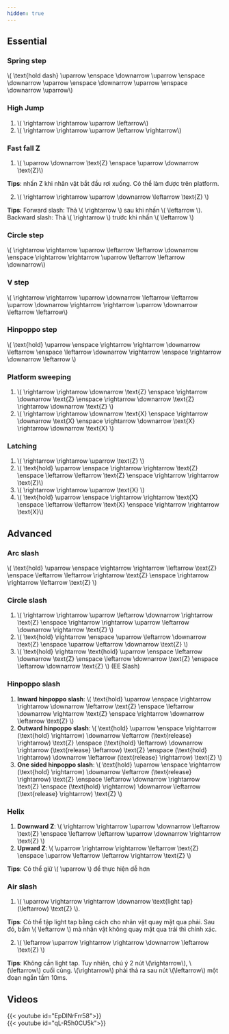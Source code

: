 ```yaml
---
hidden: true
---
```


## Essential

### Spring step

\\( \text{hold dash} \uparrow \enspace \downarrow \uparrow \enspace \downarrow \uparrow \enspace \downarrow \uparrow \enspace \downarrow \uparrow\\)

### High Jump

1. \\( \rightarrow \rightarrow \uparrow \leftarrow\\)
2. \\( \rightarrow \rightarrow \uparrow \leftarrow \rightarrow\\)

### Fast fall Z

1. \\( \uparrow \downarrow \text{Z} \enspace \uparrow \downarrow \text{Z}\\)

**Tips**: nhấn Z khi nhân vật bắt đầu rơi xuống. Có thể làm được trên platform.

2. \\( \rightarrow \rightarrow \uparrow \downarrow \leftarrow \text{Z} \\)

**Tips**:  Forward slash: Thả \\( \rightarrow \\) sau khi nhấn \\( \leftarrow \\). Backward slash: Thả \\( \rightarrow \\) trước khi nhấn \\( \leftarrow \\)

### Circle step

\\( \rightarrow \rightarrow \uparrow \leftarrow \leftarrow \downarrow \enspace \rightarrow \rightarrow \uparrow \leftarrow \leftarrow \downarrow\\)

### V step

\\( \rightarrow \rightarrow \uparrow \downarrow \leftarrow \leftarrow \uparrow \downarrow \rightarrow \rightarrow \uparrow \downarrow \leftarrow \leftarrow\\)

### Hinpoppo step

\\( \text{hold} \uparrow \enspace \rightarrow \rightarrow \downarrow \leftarrow \enspace \leftarrow \downarrow \rightarrow \enspace \rightarrow \downarrow \leftarrow \\)

### Platform sweeping

1. \\( \rightarrow \rightarrow \downarrow \text{Z} \enspace \rightarrow \downarrow \text{Z} \enspace \rightarrow \downarrow \text{Z} \rightarrow \downarrow \text{Z} \\)
2. \\( \rightarrow \rightarrow \downarrow \text{X} \enspace \rightarrow \downarrow \text{X} \enspace \rightarrow \downarrow \text{X} \rightarrow \downarrow \text{X} \\)

### Latching

1. \\( \rightarrow \rightarrow \uparrow \text{Z} \\) 
2. \\( \text{hold} \uparrow \enspace \rightarrow \rightarrow \text{Z} \enspace \leftarrow \leftarrow \text{Z} \enspace \rightarrow \rightarrow \text{Z}\\)
3. \\( \rightarrow \rightarrow \uparrow \text{X} \\)
4. \\( \text{hold} \uparrow \enspace \rightarrow \rightarrow \text{X} \enspace \leftarrow \leftarrow \text{X} \enspace \rightarrow \rightarrow \text{X}\\)

## Advanced

### Arc slash

\\( \text{hold} \uparrow \enspace \rightarrow \rightarrow \leftarrow \text{Z} \enspace \leftarrow \leftarrow \rightarrow \text{Z} \enspace \rightarrow \rightarrow \leftarrow \text{Z} \\)

### Circle slash

1. \\( \rightarrow \rightarrow \uparrow \leftarrow \downarrow \rightarrow \text{Z} \enspace \rightarrow \rightarrow \uparrow \leftarrow \downarrow \rightarrow \text{Z} \\)
2. \\( \text{hold} \rightarrow \enspace \uparrow \leftarrow \downarrow \text{Z} \enspace \uparrow \leftarrow \downarrow \text{Z} \\)
2. \\( \text{hold} \rightarrow \text{hold} \uparrow \enspace \leftarrow \downarrow \text{Z} \enspace \leftarrow \downarrow \text{Z} \enspace \leftarrow \downarrow \text{Z} \\) (EE Slash)

### Hinpoppo slash

1. **Inward hinpoppo slash**: \\( \text{hold} \uparrow \enspace \rightarrow \rightarrow \downarrow \leftarrow \text{Z} \enspace \leftarrow \downarrow \rightarrow  \text{Z} \enspace \rightarrow \downarrow \leftarrow \text{Z} \\)
2. **Outward hinpoppo slash**: \\( \text{hold} \uparrow \enspace \rightarrow (\text{hold} \rightarrow) \downarrow \leftarrow (\text{release} \rightarrow) \text{Z} \enspace (\text{hold} \leftarrow) \downarrow \rightarrow (\text{release} \leftarrow) \text{Z} \enspace (\text{hold} \rightarrow) \downarrow \leftarrow (\text{release} \rightarrow) \text{Z} \\)
3. **One sided hinpoppo slash**: \\( \text{hold} \uparrow \enspace \rightarrow (\text{hold} \rightarrow) \downarrow \leftarrow (\text{release} \rightarrow) \text{Z} \enspace \leftarrow \downarrow \rightarrow  \text{Z} \enspace (\text{hold} \rightarrow) \downarrow \leftarrow (\text{release} \rightarrow) \text{Z} \\)

### Helix
1. **Downward Z**: \\( \rightarrow \rightarrow \uparrow \downarrow \leftarrow \text{Z} \enspace \leftarrow \leftarrow \uparrow \downarrow \rightarrow \text{Z} \\)
2. **Upward Z**: \\( \uparrow \rightarrow \rightarrow \leftarrow \text{Z} \enspace \uparrow \leftarrow \leftarrow \rightarrow \text{Z} \\)

**Tips**: Có thể giữ \\( \uparrow \\) để thực hiện dễ hơn

### Air slash

1. \\( \uparrow \rightarrow \rightarrow \downarrow \text{light tap}(\leftarrow) \text{Z} \\).

**Tips**: Có thể tập light tap bằng cách cho nhân vật quay mặt qua phải. Sau đó, bấm \\( \leftarrow \\) mà nhân vật không quay mặt qua trái thì chính xác.

2. \\( \leftarrow \uparrow \rightarrow \rightarrow \downarrow \leftarrow \text{Z} \\)

**Tips**: Không cần light tap. Tuy nhiên, chú ý 2 nút \\(\rightarrow\\), \\(\leftarrow\\) cuối cùng. \\(\rightarrow\\) phải thả ra sau nút \\(\leftarrow\\) một đoạn ngắn tầm 10ms.

## Videos
<div class="row">
  <div class="col-sm mb-3 mr-1 mt-1">{{< youtube id="EpDlNrFrr58">}}</div>
  <div class="col-sm mb-3 mr-1 mt-1">{{< youtube id="qL-R5h0CU5k">}}</div>
</div>
